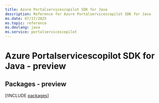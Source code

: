 ```yaml
---
title: Azure Portalservicescopilot SDK for Java
description: Reference for Azure Portalservicescopilot SDK for Java
ms.date: 07/17/2025
ms.topic: reference
ms.devlang: java
ms.service: portalservicescopilot
---
```

# Azure Portalservicescopilot SDK for Java - preview
## Packages - preview
[!INCLUDE [packages](portalservicescopilot-index.md)]